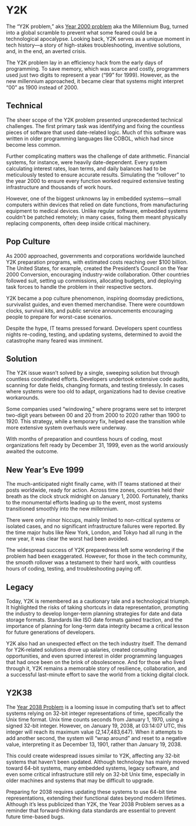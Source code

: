 # Y2K

The “Y2K problem,” aks [Year 2000 problem](https://en.wikipedia.org/wiki/Year_2000_problem) aka the Millennium Bug, turned into a global scramble to prevent what some feared could be a technological apocalypse. Looking back, Y2K serves as a unique moment in tech history—a story of high-stakes troubleshooting, inventive solutions, and, in the end, an averted crisis.

The Y2K problem lay in an efficiency hack from the early days of programming. To save memory, which was scarce and costly, programmers used just two digits to represent a year (“99” for 1999). However, as the new millennium approached, it became clear that systems might interpret “00” as 1900 instead of 2000.

## Technical

The sheer scope of the Y2K problem presented unprecedented technical challenges. The first primary task was identifying and fixing the countless pieces of software that used date-related logic. Much of this software was written in older programming languages like COBOL, which had since become less common.

Further complicating matters was the challenge of date arithmetic. Financial systems, for instance, were heavily date-dependent. Every system calculating interest rates, loan terms, and daily balances had to be meticulously tested to ensure accurate results. Simulating the “rollover” to the year 2000 to ensure every function worked required extensive testing infrastructure and thousands of work hours.

However, one of the biggest unknowns lay in embedded systems—small computers within devices that relied on date functions, from manufacturing equipment to medical devices. Unlike regular software, embedded systems couldn’t be patched remotely; in many cases, fixing them meant physically replacing components, often deep inside critical machinery.

## Pop Culture

As 2000 approached, governments and corporations worldwide launched Y2K preparation programs, with estimated costs reaching over $100 billion. The United States, for example, created the President’s Council on the Year 2000 Conversion, encouraging industry-wide collaboration. Other countries followed suit, setting up commissions, allocating budgets, and deploying task forces to handle the problem in their respective sectors.

Y2K became a pop culture phenomenon, inspiring doomsday predictions, survivalist guides, and even themed merchandise. There were countdown clocks, survival kits, and public service announcements encouraging people to prepare for worst-case scenarios.

Despite the hype, IT teams pressed forward. Developers spent countless nights re-coding, testing, and updating systems, determined to avoid the catastrophe many feared was imminent.

## Solution

The Y2K issue wasn’t solved by a single, sweeping solution but through countless coordinated efforts. Developers undertook extensive code audits, scanning for date fields, changing formats, and testing tirelessly. In cases where systems were too old to adapt, organizations had to devise creative workarounds.

Some companies used “windowing,” where programs were set to interpret two-digit years between 00 and 20 from 2000 to 2020 rather than 1900 to 1920. This strategy, while a temporary fix, helped ease the transition while more extensive system overhauls were underway.

With months of preparation and countless hours of coding, most organizations felt ready by December 31, 1999, even as the world anxiously awaited the outcome.

## New Year’s Eve 1999

The much-anticipated night finally came, with IT teams stationed at their posts worldwide, ready for action. Across time zones, countries held their breath as the clock struck midnight on January 1, 2000. Fortunately, thanks to the monumental efforts leading up to the event, most systems transitioned smoothly into the new millennium.

There were only minor hiccups, mainly limited to non-critical systems or isolated cases, and no significant infrastructure failures were reported. By the time major hubs like New York, London, and Tokyo had all rung in the new year, it was clear the worst had been avoided.

The widespread success of Y2K preparedness left some wondering if the problem had been exaggerated. However, for those in the tech community, the smooth rollover was a testament to their hard work, with countless hours of coding, testing, and troubleshooting paying off.

## Legacy

Today, Y2K is remembered as a cautionary tale and a technological triumph. It highlighted the risks of taking shortcuts in data representation, prompting the industry to develop longer-term planning strategies for date and data storage formats. Standards like ISO date formats gained traction, and the importance of planning for long-term data integrity became a critical lesson for future generations of developers.

Y2K also had an unexpected effect on the tech industry itself. The demand for Y2K-related solutions drove up salaries, created consulting opportunities, and even spurred interest in older programming languages that had once been on the brink of obsolescence. And for those who lived through it, Y2K remains a memorable story of resilience, collaboration, and a successful last-minute effort to save the world from a ticking digital clock.

## Y2K38

The [Year 2038 Problem](https://en.wikipedia.org/wiki/Year_2038_problem) is a looming issue in computing that’s set to affect systems relying on 32-bit integer representations of time, specifically the Unix time format. Unix time counts seconds from January 1, 1970, using a signed 32-bit integer. However, on January 19, 2038, at 03:14:07 UTC, this integer will reach its maximum value (2,147,483,647). When it attempts to add another second, the system will “wrap around” and reset to a negative value, interpreting it as December 13, 1901, rather than January 19, 2038.

This could create widespread issues similar to Y2K, affecting any 32-bit systems that haven’t been updated. Although technology has mainly moved toward 64-bit systems, many embedded systems, legacy software, and even some critical infrastructure still rely on 32-bit Unix time, especially in older machines and systems that may be difficult to upgrade.

Preparing for 2038 requires updating these systems to use 64-bit time representations, extending their functional dates beyond modern lifetimes. Although it’s less publicized than Y2K, the Year 2038 Problem serves as a reminder that forward-thinking data standards are essential to prevent future time-based bugs.